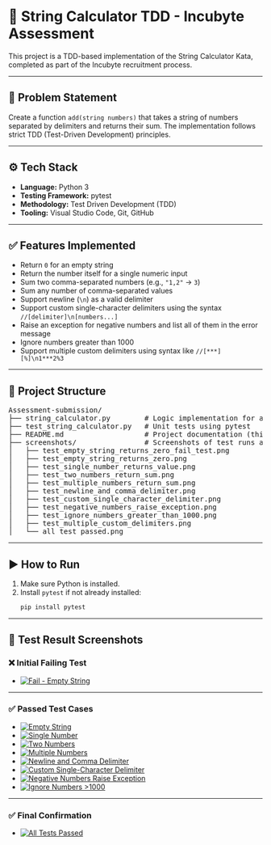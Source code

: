 # 🧪 String Calculator TDD - Incubyte Assessment

This project is a TDD-based implementation of the String Calculator Kata, completed as part of the Incubyte recruitment process.

---

## 📌 Problem Statement

Create a function `add(string numbers)` that takes a string of numbers separated by delimiters and returns their sum. The implementation follows strict TDD (Test-Driven Development) principles.

---

## ⚙️ Tech Stack

- **Language:** Python 3
- **Testing Framework:** pytest
- **Methodology:** Test Driven Development (TDD)
- **Tooling:** Visual Studio Code, Git, GitHub

---

## ✅ Features Implemented

- Return `0` for an empty string
- Return the number itself for a single numeric input
- Sum two comma-separated numbers (e.g., `"1,2"` → `3`)
- Sum any number of comma-separated values
- Support newline (`\n`) as a valid delimiter
- Support custom single-character delimiters using the syntax `//[delimiter]\n[numbers...]`
- Raise an exception for negative numbers and list all of them in the error message
- Ignore numbers greater than 1000
- Support multiple custom delimiters using syntax like `//[***][%]\n1***2%3`

---

## 📁 Project Structure

<pre>
Assessment-submission/
├── string_calculator.py        # Logic implementation for add()
├── test_string_calculator.py   # Unit tests using pytest
├── README.md                   # Project documentation (this file)
├── screenshots/                # Screenshots of test runs and structure
│   ├── test_empty_string_returns_zero_fail_test.png
│   ├── test_empty_string_returns_zero.png
│   ├── test_single_number_returns_value.png
│   ├── test_two_numbers_return_sum.png
│   ├── test_multiple_numbers_return_sum.png
│   ├── test_newline_and_comma_delimiter.png
│   ├── test_custom_single_character_delimiter.png
│   ├── test_negative_numbers_raise_exception.png
│   ├── test_ignore_numbers_greater_than_1000.png
│   ├── test_multiple_custom_delimiters.png
│   └── all_test_passed.png
</pre>

---

## ▶️ How to Run

1. Make sure Python is installed.
2. Install `pytest` if not already installed:
   ```bash
   pip install pytest

---

## 📸 Test Result Screenshots

### ❌ Initial Failing Test

- [![Fail - Empty String](screenshots/test_empty_string_returns_zero_fail_test.png)](screenshots/test_empty_string_returns_zero_fail_test.png)

---

### ✅ Passed Test Cases

- [![Empty String](screenshots/test_empty_string_returns_zero.png)](screenshots/test_empty_string_returns_zero.png)
- [![Single Number](screenshots/test_single_number_returns_value.png)](screenshots/test_single_number_returns_value.png)
- [![Two Numbers](screenshots/test_two_numbers_return_sum.png)](screenshots/test_two_numbers_return_sum.png)
- [![Multiple Numbers](screenshots/test_multiple_numbers_return_sum.png)](screenshots/test_multiple_numbers_return_sum.png)
- [![Newline and Comma Delimiter](screenshots/test_newline_and_comma_delimiter.png)](screenshots/test_newline_and_comma_delimiter.png)
- [![Custom Single-Character Delimiter](screenshots/test_custom_single_character_delimiter.png)](screenshots/test_custom_single_character_delimiter.png)
- [![Negative Numbers Raise Exception](screenshots/test_negative_numbers_raise_exception.png)](screenshots/test_negative_numbers_raise_exception.png)
- [![Ignore Numbers >1000](screenshots/test_ignore_numbers_greater_than_1000.png)](screenshots/test_ignore_numbers_greater_than_1000.png)

---

### ✅ Final Confirmation

- [![All Tests Passed](screenshots/all_test_passed.png)](screenshots/all_test_passed.png)